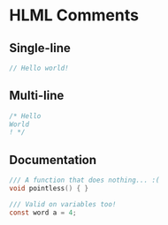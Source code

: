 # HLML Comments

## Single-line
```c
// Hello world!
```

## Multi-line
```c
/* Hello
World
! */
```

## Documentation
```c
/// A function that does nothing... :(
void pointless() { }

/// Valid on variables too!
const word a = 4;
```